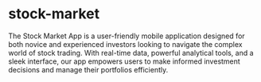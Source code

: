 # stock-market
 The Stock Market App is a user-friendly mobile application designed for both novice and experienced investors looking to navigate the complex world of stock trading. With real-time data, powerful analytical tools, and a sleek interface, our app empowers users to make informed investment decisions and manage their portfolios efficiently.
